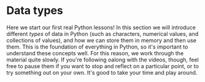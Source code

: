 # Data types

Here we start our first real Python lessons! In this section we will introduce different *types* of data in Python (such as characters, numerical values, and collections of values), and how we can store them in memory and then use them. This is the foundation of everything in Python, so it's important to understand these concepts well. For this reason, we work through the material quite slowly. If you're following oalong with the videos, though, feel free to pause them if you want to stop and reflect on a particular point, or to try something out on your own. It's good to take your time and play around. 
